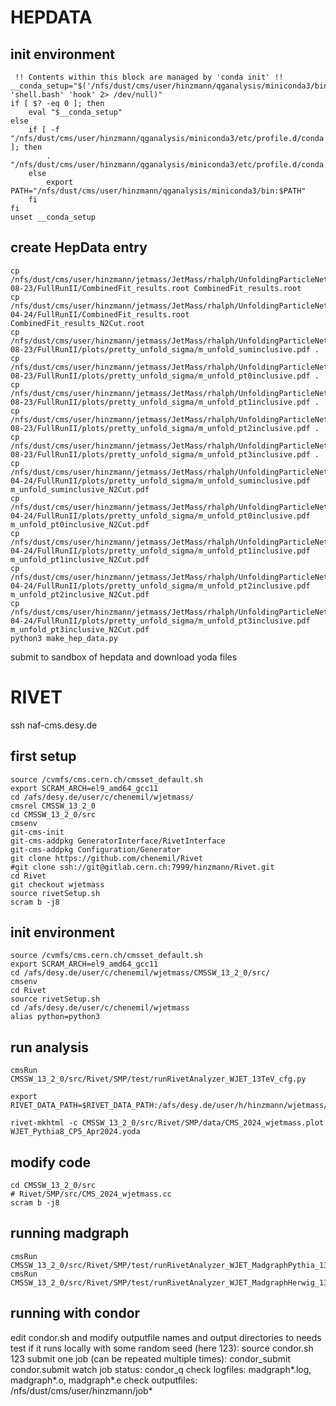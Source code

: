 # HEPDATA

## init environment

```
 !! Contents within this block are managed by 'conda init' !!
__conda_setup="$('/nfs/dust/cms/user/hinzmann/qganalysis/miniconda3/bin/conda' 'shell.bash' 'hook' 2> /dev/null)"
if [ $? -eq 0 ]; then
    eval "$__conda_setup"
else
    if [ -f "/nfs/dust/cms/user/hinzmann/qganalysis/miniconda3/etc/profile.d/conda.sh" ]; then
        . "/nfs/dust/cms/user/hinzmann/qganalysis/miniconda3/etc/profile.d/conda.sh"
    else
        export PATH="/nfs/dust/cms/user/hinzmann/qganalysis/miniconda3/bin:$PATH"
    fi
fi
unset __conda_setup
```

## create HepData entry

```
cp /nfs/dust/cms/user/hinzmann/jetmass/JetMass/rhalph/UnfoldingParticleNet_07-08-23/FullRunII/CombinedFit_results.root CombinedFit_results.root
cp /nfs/dust/cms/user/hinzmann/jetmass/JetMass/rhalph/UnfoldingParticleNet_N2Cut_02-04-24/FullRunII/CombinedFit_results.root CombinedFit_results_N2Cut.root
cp /nfs/dust/cms/user/hinzmann/jetmass/JetMass/rhalph/UnfoldingParticleNet_07-08-23/FullRunII/plots/pretty_unfold_sigma/m_unfold_suminclusive.pdf .
cp /nfs/dust/cms/user/hinzmann/jetmass/JetMass/rhalph/UnfoldingParticleNet_07-08-23/FullRunII/plots/pretty_unfold_sigma/m_unfold_pt0inclusive.pdf .
cp /nfs/dust/cms/user/hinzmann/jetmass/JetMass/rhalph/UnfoldingParticleNet_07-08-23/FullRunII/plots/pretty_unfold_sigma/m_unfold_pt1inclusive.pdf .
cp /nfs/dust/cms/user/hinzmann/jetmass/JetMass/rhalph/UnfoldingParticleNet_07-08-23/FullRunII/plots/pretty_unfold_sigma/m_unfold_pt2inclusive.pdf .
cp /nfs/dust/cms/user/hinzmann/jetmass/JetMass/rhalph/UnfoldingParticleNet_07-08-23/FullRunII/plots/pretty_unfold_sigma/m_unfold_pt3inclusive.pdf .
cp /nfs/dust/cms/user/hinzmann/jetmass/JetMass/rhalph/UnfoldingParticleNet_N2Cut_02-04-24/FullRunII/plots/pretty_unfold_sigma/m_unfold_suminclusive.pdf m_unfold_suminclusive_N2Cut.pdf
cp /nfs/dust/cms/user/hinzmann/jetmass/JetMass/rhalph/UnfoldingParticleNet_N2Cut_02-04-24/FullRunII/plots/pretty_unfold_sigma/m_unfold_pt0inclusive.pdf m_unfold_pt0inclusive_N2Cut.pdf
cp /nfs/dust/cms/user/hinzmann/jetmass/JetMass/rhalph/UnfoldingParticleNet_N2Cut_02-04-24/FullRunII/plots/pretty_unfold_sigma/m_unfold_pt1inclusive.pdf m_unfold_pt1inclusive_N2Cut.pdf
cp /nfs/dust/cms/user/hinzmann/jetmass/JetMass/rhalph/UnfoldingParticleNet_N2Cut_02-04-24/FullRunII/plots/pretty_unfold_sigma/m_unfold_pt2inclusive.pdf m_unfold_pt2inclusive_N2Cut.pdf
cp /nfs/dust/cms/user/hinzmann/jetmass/JetMass/rhalph/UnfoldingParticleNet_N2Cut_02-04-24/FullRunII/plots/pretty_unfold_sigma/m_unfold_pt3inclusive.pdf m_unfold_pt3inclusive_N2Cut.pdf
python3 make_hep_data.py
```

submit to sandbox of hepdata and download yoda files

# RIVET

ssh naf-cms.desy.de

## first setup

```
source /cvmfs/cms.cern.ch/cmsset_default.sh
export SCRAM_ARCH=el9_amd64_gcc11
cd /afs/desy.de/user/c/chenemil/wjetmass/
cmsrel CMSSW_13_2_0
cd CMSSW_13_2_0/src
cmsenv
git-cms-init
git-cms-addpkg GeneratorInterface/RivetInterface
git-cms-addpkg Configuration/Generator
git clone https://github.com/chenemil/Rivet
#git clone ssh://git@gitlab.cern.ch:7999/hinzmann/Rivet.git
cd Rivet
git checkout wjetmass
source rivetSetup.sh
scram b -j8
```

## init environment

```
source /cvmfs/cms.cern.ch/cmsset_default.sh
export SCRAM_ARCH=el9_amd64_gcc11
cd /afs/desy.de/user/c/chenemil/wjetmass/CMSSW_13_2_0/src/
cmsenv
cd Rivet
source rivetSetup.sh
cd /afs/desy.de/user/c/chenemil/wjetmass
alias python=python3
```

## run analysis

```
cmsRun CMSSW_13_2_0/src/Rivet/SMP/test/runRivetAnalyzer_WJET_13TeV_cfg.py

export RIVET_DATA_PATH=$RIVET_DATA_PATH:/afs/desy.de/user/h/hinzmann/wjetmass/CMSSW_13_2_0/src/Rivet/SMP/data/

rivet-mkhtml -c CMSSW_13_2_0/src/Rivet/SMP/data/CMS_2024_wjetmass.plot WJET_Pythia8_CP5_Apr2024.yoda
```

## modify code

```
cd CMSSW_13_2_0/src
# Rivet/SMP/src/CMS_2024_wjetmass.cc
scram b -j8
```

## running madgraph

```
cmsRun CMSSW_13_2_0/src/Rivet/SMP/test/runRivetAnalyzer_WJET_MadgraphPythia_13TeV_cfg.py
cmsRun CMSSW_13_2_0/src/Rivet/SMP/test/runRivetAnalyzer_WJET_MadgraphHerwig_13TeV_cfg.py
```
## running with condor

edit condor.sh and modify outputfile names and output directories to needs
test if it runs locally with some random seed (here 123): source condor.sh 123
submit one job (can be repeated multiple times): condor_submit condor.submit
watch job status: condor_q
check logfiles: madgraph*.log, madgraph*.o, madgraph*.e
check outputfiles: /nfs/dust/cms/user/hinzmann/job*


